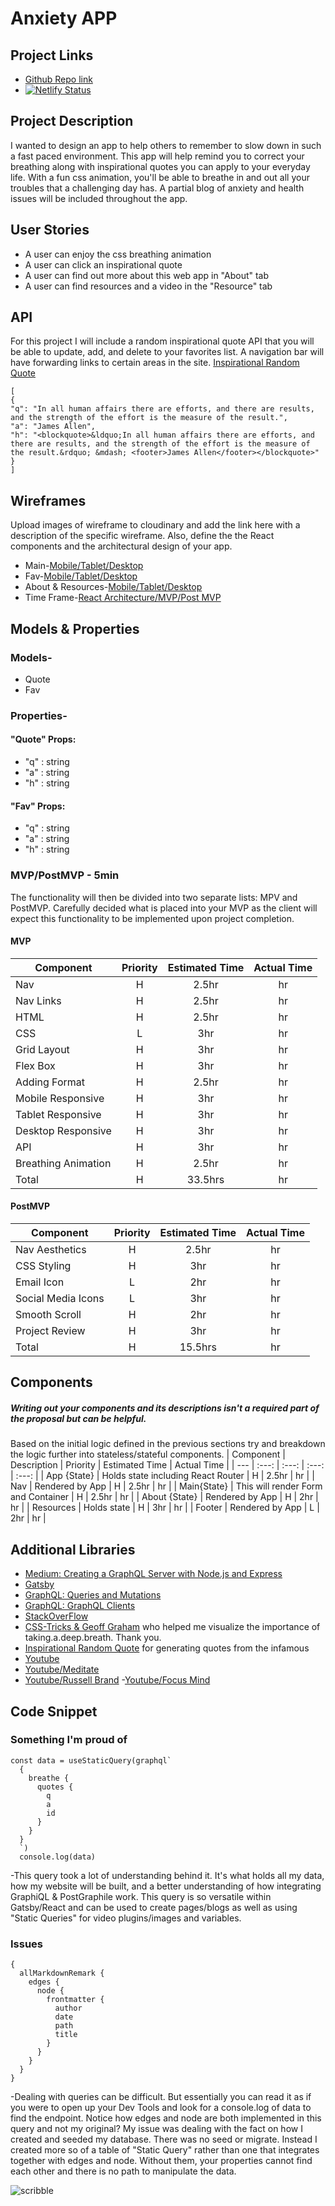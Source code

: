 # Anxiety APP
## Project Links
- [Github Repo link](https://github.com/lta4/capstone-anxiety-app.git)
- [![Netlify Status](https://api.netlify.com/api/v1/badges/4bd9f976-915d-4960-bd9e-fe90eb7dead1/deploy-status)](https://app.netlify.com/sites/capstone-anxiety-app/deploys)
## Project Description
I wanted to design an app to help others to remember to slow down in such a fast paced environment. This app will help remind you to correct your breathing along with inspirational quotes you can apply to your everyday life. With a fun css animation, you'll be able to breathe in and out all your troubles that a challenging day has. A partial blog of anxiety and health issues will be included throughout the app.

## User Stories
- A user can enjoy the css breathing animation
- A user can click an inspirational quote
- A user can find out more about this web app in "About" tab
- A user can find resources and a video in the "Resource" tab
## API
For this project I will include a random inspirational quote API that you will be able to update, add, and delete to your favorites list. A  navigation bar will have forwarding links to certain areas in the site.
[Inspirational Random Quote](https://zenquotes.io/api/random) 


```
[
{
"q": "In all human affairs there are efforts, and there are results, and the strength of the effort is the measure of the result.",
"a": "James Allen",
"h": "<blockquote>&ldquo;In all human affairs there are efforts, and there are results, and the strength of the effort is the measure of the result.&rdquo; &mdash; <footer>James Allen</footer></blockquote>"
}
]
```


## Wireframes

Upload images of wireframe to cloudinary and add the link here with a description of the specific wireframe. Also, define the the React components and the architectural design of your app.
- Main-[Mobile/Tablet/Desktop](https://res.cloudinary.com/dfltkqotn/image/upload/v1614630421/IMG_4960_munf13.jpg)
- Fav-[Mobile/Tablet/Desktop](https://res.cloudinary.com/dfltkqotn/image/upload/v1614630458/IMG_4961_yosjnf.jpg)
- About & Resources-[Mobile/Tablet/Desktop](https://res.cloudinary.com/dfltkqotn/image/upload/v1614630479/IMG_4962_p0vlfw.jpg)
- Time Frame-[React Architecture/MVP/Post MVP](https://res.cloudinary.com/dfltkqotn/image/upload/v1614630363/IMG_4963_q4svfe.jpg)

## Models & Properties
### Models-
- Quote
- Fav

### Properties-
#### "Quote" Props:
- "q" : string
- "a" : string 
- "h" : string
#### "Fav" Props:
- "q" : string
- "a" : string
- "h" : string
### MVP/PostMVP - 5min
The functionality will then be divided into two separate lists: MPV and PostMVP.  Carefully decided what is placed into your MVP as the client will expect this functionality to be implemented upon project completion.  
#### MVP
| Component | Priority | Estimated Time | Actual Time |
| --- | :---: |  :---: | :---: | 
| Nav | H | 2.5hr | hr |
| Nav Links | H | 2.5hr | hr |
| HTML | H | 2.5hr | hr |
| CSS | L | 3hr | hr |
| Grid Layout | H | 3hr | hr |
| Flex Box | H | 3hr | hr |  
| Adding Format | H | 2.5hr|  hr | 
| Mobile Responsive | H | 3hr | hr |
| Tablet Responsive | H | 3hr | hr |
| Desktop Responsive | H | 3hr | hr |
| API | H | 3hr | hr |
| Breathing Animation | H | 2.5hr | hr |
| Total | H | 33.5hrs| hr |
#### PostMVP

| Component | Priority | Estimated Time | Actual Time |
| --- | :---: |  :---: | :---: | 
| Nav Aesthetics | H | 2.5hr | hr |
| CSS Styling | H | 3hr | hr |
| Email Icon | L | 2hr | hr |
| Social Media Icons | L | 3hr | hr |
| Smooth Scroll | H | 2hr | hr |
| Project Review | H | 3hr | hr |
| Total | H | 15.5hrs| hr |
## Components
##### Writing out your components and its descriptions isn't a required part of the proposal but can be helpful.
Based on the initial logic defined in the previous sections try and breakdown the logic further into stateless/stateful components. 
| Component | Description | Priority | Estimated Time | Actual Time |
| --- | :---: | :---: | :---: | :---: |
| App {State} | Holds state including React Router | H | 2.5hr | hr |
| Nav | Rendered by App | H | 2.5hr | hr |
| Main{State} | This will render Form and Container | H | 2.5hr | hr |
| About {State} | Rendered by App | H | 2hr | hr |
| Resources | Holds state | H | 3hr | hr |
| Footer | Rendered by App | L | 2hr | hr |
## Additional Libraries
- [Medium: Creating a GraphQL Server with Node.js and Express](https://medium.com/codingthesmartway-com-blog/creating-a-graphql-server-with-node-js-and-express-f6dddc5320e1)
- [Gatsby](https://gatsbyjs.com/)
- [GraphQL: Queries and Mutations](https://graphql.org/learn/queries/)
- [GraphQL: GraphQL Clients](https://graphql.org/graphql-js/graphql-clients/)
- [StackOverFlow](https://stackoverflow.com/)
- [CSS-Tricks & Geoff Graham](https://css-tricks.com/recreating-apple-watch-breathe-app-animation/) who helped me visualize the importance of taking.a.deep.breath. Thank you.
- [Inspirational Random Quote](https://zenquotes.io/api/random) for generating quotes from the infamous
- [Youtube](https://youtube.com)
- [Youtube/Meditate](https://youtube.com/embed/tqG-RTyJOjg)
- [Youtube/Russell Brand](https://www.youtube.com/embed/zq85xzRg6SM&t=523s)
-[Youtube/Focus Mind](https://www.youtube.com/embed/Hg1-NHJ7-sY&t=138s)

## Code Snippet
### Something I'm proud of
```
const data = useStaticQuery(graphql`
  {
    breathe {
      quotes {
        q
        a
        id
      }
    }
  }
  `)
  console.log(data)
```
-This query took a lot of understanding behind it. It's what holds all my data, how my website will be built, and a better understanding of how integrating GraphiQL & PostGraphile work. This query is so versatile within Gatsby/React and can be used to create pages/blogs as well as using "Static Queries" for video plugins/images and variables.

### Issues
```
{
  allMarkdownRemark {
    edges {
      node {
        frontmatter {
          author
          date
          path
          title
        }
      }
    }
  }
}
```
-Dealing with queries can be difficult. But essentially you can read it as if you were to open up your Dev Tools and look for a console.log of data to find the endpoint. Notice how edges and node are both implemented in this query and not my original? My issue was dealing with the fact on how I created and seeded my database. There was no seed or migrate. Instead I created more so of a table of "Static Query" rather than one that integrates together with edges and node. Without them, your properties cannot find each other and there is no path to manipulate the data.

![scribble](https://github.com/lta4/capstone-anxiety-app/issues/1#issue-829384574)